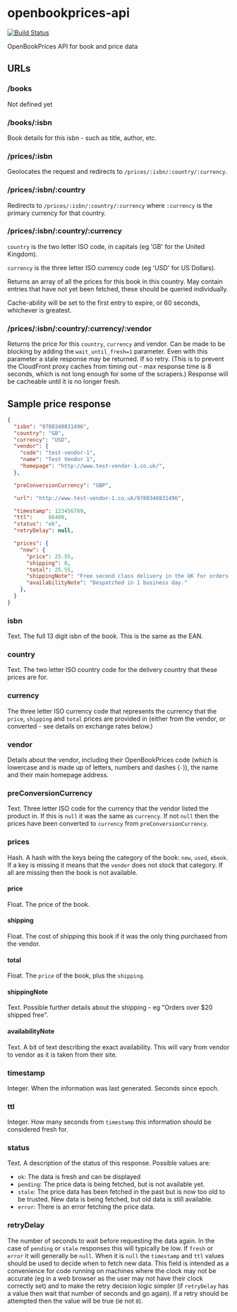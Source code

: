 # openbookprices-api

[![Build Status](https://secure.travis-ci.org/OpenBookPrices/openbookprices-api.png)](http://travis-ci.org/OpenBookPrices/openbookprices-api)

OpenBookPrices API for book and price data





## URLs

### /books

Not defined yet

### /books/:isbn

Book details for this isbn - such as title, author, etc.

### /prices/:isbn

Geolocates the request and redirects to `/prices/:isbn/:country/:currency`.

### /prices/:isbn/:country

Redirects to `/prices/:isbn/:country/:currency` where `:currency` is the primary currency for that country.

### /prices/:isbn/:country/:currency

`country` is the two letter ISO code, in capitals (eg 'GB' for the United Kingdom).

`currency` is the three letter ISO currency code (eg 'USD' for US Dollars).

Returns an array of all the prices for this book in this country. May contain entries that have not yet been fetched, these should be queried individually.

Cache-ability will be set to the first entry to expire, or 60 seconds, whichever is greatest.

### /prices/:isbn/:country/:currency/:vendor

Returns the price for this `country`, `currency` and vendor. Can be made to be blocking by adding the `wait_until_fresh=1` parameter. Even with this parameter a stale response may be returned. If so retry. (This is to prevent the CloudFront proxy caches from timing out - max response time is 8 seconds, which is not long enough for some of the scrapers.) Response will be cacheable until it is no longer fresh.

## Sample price response

``` json
{
  "isbn": "9780340831496",
  "country": "GB",
  "currency": "USD",
  "vendor": {
    "code": "test-vendor-1",
    "name": "Test Vendor 1",
    "homepage": "http://www.test-vendor-1.co.uk/",
  },

  "preConversionCurrency": "GBP",

  "url": "http://www.test-vendor-1.co.uk/9780340831496",

  "timestamp": 123456789,
  "ttl":     86400,
  "status": "ok",
  "retryDelay": null,

  "prices": {
    "new": {
      "price": 25.55,
      "shipping": 0,
      "total": 25.55,
      "shippingNote": "Free second class delivery in the UK for orders over £10",
      "availabilityNote": "Despatched in 1 business day."
    },
  }
}
```

### isbn

Text. The full 13 digit isbn of the book. This is the same as the EAN.

### country

Text. The two letter ISO country code for the delivery country that these prices are for.

### currency

The three letter ISO currency code that represents the currency that the `price`, `shipping` and `total` prices are provided in (either from the vendor, or converted - see details on exchange rates below.)

### vendor

Details about the vendor, including their OpenBookPrices code (which is lowercase and is made up of letters, numbers and dashes (`-`)), the name and their main homepage address.

### preConversionCurrency

Text. Three letter ISO code for the currency that the vendor listed the product in. If this is `null` it was the same as `currency`. If not `null` then the prices have been converted to `currency` from `preConversionCurrency`.

### prices

Hash. A hash with the keys being the category of the book: `new`, `used`, `ebook`. If a key is missing it means that the `vendor` does not stock that category. If all are missing then the book is not available.


#### price

Float. The price of the book.

#### shipping

Float. The cost of shipping this book if it was the only thing purchased from the vendor.

#### total

Float. The `price` of the book, plus the `shipping`.

#### shippingNote

Text. Possible further details about the shipping - eg "Orders over $20 shipped free".

#### availabilityNote

Text. A bit of text describing the exact availability. This will vary from vendor to vendor as it is taken from their site.

### timestamp

Integer. When the information was last generated. Seconds since epoch.

### ttl

Integer. How many seconds from `timestamp` this information should be considered fresh for.

### status

Text. A description of the status of this response. Possible values are:

- `ok`: The data is fresh and can be displayed
- `pending`: The price data is being fetched, but is not available yet.
- `stale`: The price data has been fetched in the past but is now too old to be trusted. New data is being fetched, but old data is still available.
- `error`: There is an error fetching the price data.

### retryDelay

The number of seconds to wait before requesting the data again. In the case of `pending` or `stale` responses this will typically be low. If `fresh` or `error` it will generally be `null`. When it is `null` the `timestamp` and `ttl` values should be used to decide when to fetch new data. This field is intended as a convenience for code running on machines where the clock may not be accurate (eg in a web browser as the user may not have their clock correctly set) and to make the retry decision logic simpler (if `retryDelay` has a value then wait that number of seconds and go again). If a retry should be attempted then the value will be true (ie not `0`).
